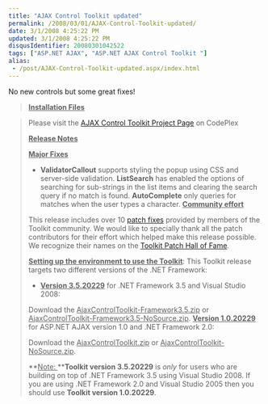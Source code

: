 ```yaml
---
title: "AJAX Control Toolkit updated"
permalink: /2008/03/01/AJAX-Control-Toolkit-updated/
date: 3/1/2008 4:25:22 PM
updated: 3/1/2008 4:25:22 PM
disqusIdentifier: 20080301042522
tags: ["ASP.NET AJAX", "ASP.NET AJAX Control Toolkit "]
alias:
 - /post/AJAX-Control-Toolkit-updated.aspx/index.html
---
```

No new controls but some great fixes! 

> **<u>Installation Files</u>**
<!-- more -->
> 
> Please visit the [AJAX Control Toolkit Project Page](http://www.codeplex.com/Wiki/View.aspx?ProjectName=AtlasControlToolkit) on CodePlex
> 
> **<u>Release Notes</u>**
> 
> **<u>Major Fixes</u>**
> 
> *   **ValidatorCallout** supports styling the popup using CSS and server-side validation.  **ListSearch** has enabled the options of searching for sub-strings in the list items and clearing the search query if no match is found.  **AutoComplete** only queries for matches when the user types a character.
> **<u>Community effort</u>**
> 
> This release includes over 10 [patch fixes](http://www.codeplex.com/AtlasControlToolkit/Wiki/View.aspx?title=PatchUtility) provided by members of the Toolkit community. We would like to specially thank all the patch contributors for their effort which helped make this release possible. We recognize their names on the [Toolkit Patch Hall of Fame](http://www.codeplex.com/AtlasControlToolkit/Wiki/View.aspx?title=PatchHallOfFame).
> 
> **<u>Setting up the environment to use the Toolkit</u>**: This Toolkit release targets two different versions of the .NET Framework:
> 
> *   **<u>Version 3.5.20229</u>** for .NET Framework 3.5 and Visual Studio 2008:
> 
> Download the <u>AjaxControlToolkit-Framework3.5.zip</u> or <u>AjaxControlToolkit-Framework3.5-NoSource.zip</u>.
>  **<u>Version 1.0.20229</u>** for ASP.NET AJAX version 1.0 and .NET Framework 2.0:
> 
> Download the <u>AjaxControlToolkit.zip</u> or <u>AjaxControlToolkit-NoSource.zip</u>.
> 
> **<u>Note: </u>****Toolkit version 3.5.20229** is *only* for users who are building on top of .NET Framework 3.5 using Visual Studio 2008. If you are using .NET Framework 2.0 and Visual Studio 2005 then you should use **Toolkit version 1.0.20229**.
